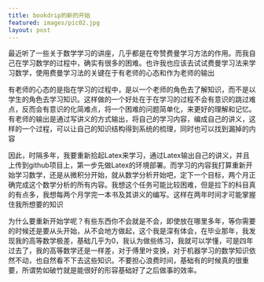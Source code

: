 ```yaml
---
title: bookdrip的新的开始
featured: images/pic02.jpg
layout: post
---
```


<p>最近听了一些关于数学学习的讲座，几乎都是在夸赞费曼学习方法的作用。而我自己在学习数学的过程中，确实有很多的困难。也许我也应该去试试费曼学习法来学习数学，使用费曼学习法的关键在于有老师的心态和作为老师的输出</p>
<p>有老师的心态的是指在学习的过程中，是以一个老师的角色去了解知识，而不是以学生的角色去学习知识。这样做的一个好处在于在学习的过程不会有意识的跳过难点，反而会有意识的化简难点，将一个困难的问题简单化，来更好的理解和记忆。有老师的输出是通过写讲义的方式输出，将自己的学习内容，编成自己的讲义，这样的一个过程，可以让自己的知识结构得到系统的梳理，同时也可以找到漏掉的内容</p>
<p>因此，时隔多年，我要重新拾起Latex来学习，通过Latex输出自己的讲义，并且上传到github项目上，第一步先做Latex的环境部署。而学习的内容我打算重新开始学习数学，还是从微积分开始，就从数学分析开始吧，定下一个目标，两个月正确完成这个数学分析的所有内容。我想这个任务可能比较困难，但是拉下的科目真的有点多，我想每两个月学完一本书及其讲义的编写。这样在两年时间才可能掌握住我所想要的知识</p>
<p>为什么要重新开始学呢？有些东西你不会就是不会，即使放在哪里多年，等你需要的时候还是要从头开始，从不会地方做起，这个我是深有体会，在毕业那年，我发现我的高等数学极差，基础几乎为0，我认为做些练习，我就可以学懂，可是四年过去了，我的高等数学还是一样差，对于傅里叶变换，对于机器学习的数学知识依然不动，也自然看不下去这些知识。不要担心浪费时间，基础有的时候真的很重要，所谓势如破竹就是能很好的形容基础好了之后做事的效率。</p>
